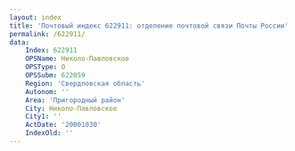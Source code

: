 ```yaml
---
layout: index
title: 'Почтовый индекс 622911: отделение почтовой связи Почты России'
permalink: /622911/
data:
    Index: 622911
    OPSName: Николо-Павловское
    OPSType: О
    OPSSubm: 622059
    Region: 'Свердловская область'
    Autonom: ''
    Area: 'Пригородный район'
    City: Николо-Павловское
    City1: ''
    ActDate: '20001030'
    IndexOld: ''
---
```

